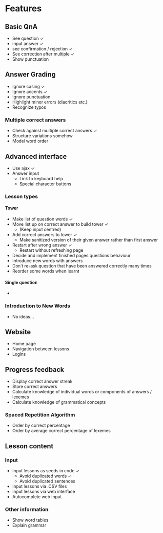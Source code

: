 # Features

## Basic QnA
  * See question ✓
  * input answer ✓
  * see confirmation / rejection ✓
  * See correction after multiple ✓
  * Show punctuation

## Answer Grading
  * Ignore casing ✓
  * Ignore accents ✓
  * Ignore punctuation
  * Highlight minor errors (diacritics etc.)
  * Recognize typos
### Multiple correct answers
  * Check against multiple correct answers ✓
  * Structure variations somehow
  * Model word order

## Advanced interface
  * Use ajax ✓
  * Answer input
    * Link to keyboard help
    * Special character buttons

### Lesson types
#### Tower
  * Make list of question words ✓
  * Move list up on correct answer to build tower ✓
    * (Keep input centred)
  * Add correct answers to tower ✓
    * Make sanitized version of their given answer rather than first answer
  * Restart after wrong answer ✓
    * Restart without refreshing page
  * Decide and implement finished pages questions behaviour
  * Introduce new words with answers
  * Don't re-ask question that have been answered correctly many times
  * Reorder some words when learnt

#### Single question
  *

### Introduction to New Words
  * No ideas...

## Website
  * Home page
  * Navigation between lessons
  * Logins

## Progress feedback
  * Display correct answer streak
  * Store correct answers
  * Calculate knowledge of individual words or components of answers / lexemes
  * Calculate knowledge of grammatical concepts

### Spaced Repetition Algorithm
  * Order by correct percentage
  * Order by average correct percentage of lexemes

## Lesson content

### Input
  * Input lessons as seeds in code ✓
    * Avoid duplicated words ✓
    * Avoid duplicated sentences
  * Input lessons via .CSV files
  * Input lessons via web interface
  * Autocomplete web input


### Other information
  * Show word tables
  * Explain grammar
